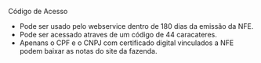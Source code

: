 Código de Acesso
- Pode ser usado pelo webservice dentro de 180 dias da emissão da NFE.
- Pode ser acessado atraves de um código de 44 caracateres.
- Apenans o CPF e o CNPJ com certificado digital vinculados a NFE podem baixar as notas do site da fazenda.




